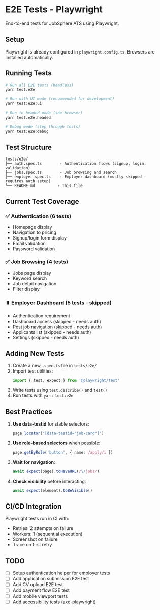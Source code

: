 # E2E Tests - Playwright

End-to-end tests for JobSphere ATS using Playwright.

## Setup

Playwright is already configured in `playwright.config.ts`. Browsers are installed automatically.

## Running Tests

```bash
# Run all E2E tests (headless)
yarn test:e2e

# Run with UI mode (recommended for development)
yarn test:e2e:ui

# Run in headed mode (see browser)
yarn test:e2e:headed

# Debug mode (step through tests)
yarn test:e2e:debug
```

## Test Structure

```
tests/e2e/
├── auth.spec.ts        - Authentication flows (signup, login, validation)
├── jobs.spec.ts        - Job browsing and search
├── employer.spec.ts    - Employer dashboard (mostly skipped - requires auth setup)
└── README.md          - This file
```

## Current Test Coverage

### ✅ Authentication (6 tests)
- Homepage display
- Navigation to pricing
- Signup/login form display
- Email validation
- Password validation

### ✅ Job Browsing (4 tests)
- Jobs page display
- Keyword search
- Job detail navigation
- Filter display

### ⏸️ Employer Dashboard (5 tests - skipped)
- Authentication requirement
- Dashboard access (skipped - needs auth)
- Post job navigation (skipped - needs auth)
- Applicants list (skipped - needs auth)
- Settings (skipped - needs auth)

## Adding New Tests

1. Create a new `.spec.ts` file in `tests/e2e/`
2. Import test utilities:
   ```typescript
   import { test, expect } from '@playwright/test'
   ```
3. Write tests using `test.describe()` and `test()`
4. Run tests with `yarn test:e2e`

## Best Practices

1. **Use data-testid** for stable selectors:
   ```typescript
   page.locator('[data-testid="job-card"]')
   ```

2. **Use role-based selectors** when possible:
   ```typescript
   page.getByRole('button', { name: /apply/i })
   ```

3. **Wait for navigation**:
   ```typescript
   await expect(page).toHaveURL(/\/jobs/)
   ```

4. **Check visibility** before interacting:
   ```typescript
   await expect(element).toBeVisible()
   ```

## CI/CD Integration

Playwright tests run in CI with:
- Retries: 2 attempts on failure
- Workers: 1 (sequential execution)
- Screenshot on failure
- Trace on first retry

## TODO

- [ ] Setup authentication helper for employer tests
- [ ] Add application submission E2E test
- [ ] Add CV upload E2E test
- [ ] Add payment flow E2E test
- [ ] Add mobile viewport tests
- [ ] Add accessibility tests (axe-playwright)
